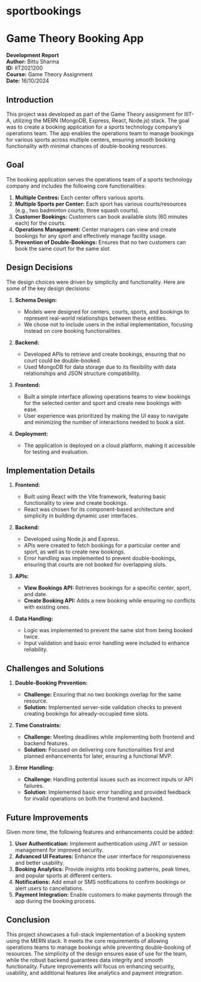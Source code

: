 # sportbookings
# Game Theory Booking App

**Development Report**  
**Author:** Bittu Sharma  
**ID:** IIT2021200  
**Course:** Game Theory Assignment  
**Date:** 16/10/2024  

## Introduction
This project was developed as part of the Game Theory assignment for IIIT-A, utilizing the MERN (MongoDB, Express, React, Node.js) stack. The goal was to create a booking application for a sports technology company’s operations team. The app enables the operations team to manage bookings for various sports across multiple centers, ensuring smooth booking functionality with minimal chances of double-booking resources.

## Goal
The booking application serves the operations team of a sports technology company and includes the following core functionalities:
1. **Multiple Centres:** Each center offers various sports.
2. **Multiple Sports per Center:** Each sport has various courts/resources (e.g., two badminton courts, three squash courts).
3. **Customer Bookings:** Customers can book available slots (60 minutes each) for the courts.
4. **Operations Management:** Center managers can view and create bookings for any sport and effectively manage facility usage.
5. **Prevention of Double-Bookings:** Ensures that no two customers can book the same court for the same slot.

## Design Decisions
The design choices were driven by simplicity and functionality. Here are some of the key design decisions:
1. **Schema Design:**
   - Models were designed for centers, courts, sports, and bookings to represent real-world relationships between these entities.
   - We chose not to include users in the initial implementation, focusing instead on core booking functionalities.
   
2. **Backend:**
   - Developed APIs to retrieve and create bookings, ensuring that no court could be double-booked.
   - Used MongoDB for data storage due to its flexibility with data relationships and JSON structure compatibility.

3. **Frontend:**
   - Built a simple interface allowing operations teams to view bookings for the selected center and sport and create new bookings with ease.
   - User experience was prioritized by making the UI easy to navigate and minimizing the number of interactions needed to book a slot.

4. **Deployment:**
   - The application is deployed on a cloud platform, making it accessible for testing and evaluation.

## Implementation Details
1. **Frontend:**
   - Built using React with the Vite framework, featuring basic functionality to view and create bookings.
   - React was chosen for its component-based architecture and simplicity in building dynamic user interfaces.

2. **Backend:**
   - Developed using Node.js and Express.
   - APIs were created to fetch bookings for a particular center and sport, as well as to create new bookings.
   - Error handling was implemented to prevent double-bookings, ensuring that courts are not booked for overlapping slots.

3. **APIs:**
   - **View Bookings API:** Retrieves bookings for a specific center, sport, and date.
   - **Create Booking API:** Adds a new booking while ensuring no conflicts with existing ones.

4. **Data Handling:**
   - Logic was implemented to prevent the same slot from being booked twice.
   - Input validation and basic error handling were included to enhance reliability.

## Challenges and Solutions
1. **Double-Booking Prevention:**
   - **Challenge:** Ensuring that no two bookings overlap for the same resource.
   - **Solution:** Implemented server-side validation checks to prevent creating bookings for already-occupied time slots.

2. **Time Constraints:**
   - **Challenge:** Meeting deadlines while implementing both frontend and backend features.
   - **Solution:** Focused on delivering core functionalities first and planned enhancements for later, ensuring a functional MVP.

3. **Error Handling:**
   - **Challenge:** Handling potential issues such as incorrect inputs or API failures.
   - **Solution:** Implemented basic error handling and provided feedback for invalid operations on both the frontend and backend.

## Future Improvements
Given more time, the following features and enhancements could be added:
1. **User Authentication:** Implement authentication using JWT or session management for improved security.
2. **Advanced UI Features:** Enhance the user interface for responsiveness and better usability.
3. **Booking Analytics:** Provide insights into booking patterns, peak times, and popular sports at different centers.
4. **Notifications:** Add email or SMS notifications to confirm bookings or alert users to cancellations.
5. **Payment Integration:** Enable customers to make payments through the app during the booking process.

## Conclusion
This project showcases a full-stack implementation of a booking system using the MERN stack. It meets the core requirements of allowing operations teams to manage bookings while preventing double-booking of resources. The simplicity of the design ensures ease of use for the team, while the robust backend guarantees data integrity and smooth functionality. Future improvements will focus on enhancing security, usability, and additional features like analytics and payment integration.
